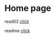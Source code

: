 # Home page

read02 [click](https://yazan-alshekha.github.io/learning-journal/read02)

readme [click]()